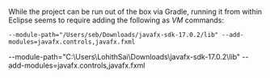While the project can be run out of the box via Gradle, running it from within Eclipse seems to require adding the following as *VM* commands:

    --module-path="/Users/seb/Downloads/javafx-sdk-17.0.2/lib" --add-modules=javafx.controls,javafx.fxml
--module-path="C:\Users\LohithSai\Downloads\javafx-sdk-17.0.2\lib" --add-modules=javafx.controls,javafx.fxml